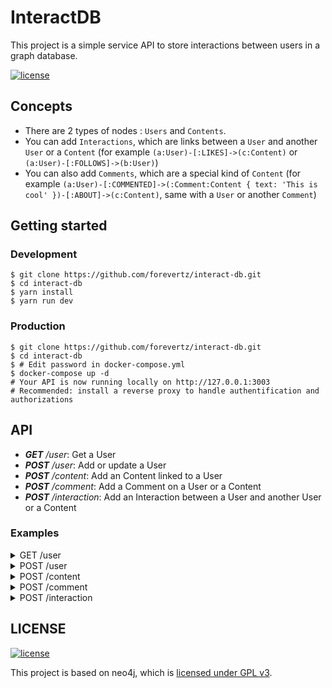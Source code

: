 # InteractDB

This project is a simple service API to store interactions between users in a graph database.

<a href="https://github.com/forevertz/interact-db/blob/master/LICENSE"><img alt="license" src="https://img.shields.io/badge/license-GPL--3.0_License-blue.svg?style=flat" /></a>

## Concepts

- There are 2 types of nodes : `Users` and `Contents`.
- You can add `Interactions`, which are links between a `User` and another `User` or a `Content` (for example `(a:User)-[:LIKES]->(c:Content)` or `(a:User)-[:FOLLOWS]->(b:User)`)
- You can also add `Comments`, which are a special kind of `Content` (for example `(a:User)-[:COMMENTED]->(:Comment:Content { text: 'This is cool' })-[:ABOUT]->(c:Content)`, same with a `User` or another `Comment`)

## Getting started

### Development

```shell
$ git clone https://github.com/forevertz/interact-db.git
$ cd interact-db
$ yarn install
$ yarn run dev
```

### Production

```shell
$ git clone https://github.com/forevertz/interact-db.git
$ cd interact-db
$ # Edit password in docker-compose.yml
$ docker-compose up -d
# Your API is now running locally on http://127.0.0.1:3003
# Recommended: install a reverse proxy to handle authentification and authorizations
```

## API

- _**GET** /user_: Get a User
- _**POST** /user_: Add or update a User
- _**POST** /content_: Add an Content linked to a User
- _**POST** /comment_: Add a Comment on a User or a Content
- _**POST** /interaction_: Add an Interaction between a User and another User or a Content

### Examples

<details><summary>GET /user</summary><p>

```bash
$ curl http://127.0.0.1:3003/user?id=my-user-id-1

{
  "success": true,
  "result": {
    "user": {
      "name": "Alice",
      "created": 1534249561246,
      "id": "my-user-id-1"
    }
  }
}

# OR (if no result)
{
  "success": true,
  "result": null
}
```

</p></details>

<details><summary>POST /user</summary><p>

```bash
# Add Alice
$ curl --request POST \
       --header "Content-Type: application/json" \
       --data '{ "id": "my-user-id-1", "name": "Alice" }' \
       http://127.0.0.1:3003/user

# Add Bob
$ curl --request POST \
       --header "Content-Type: application/json" \
       --data '{ "id": "my-user-id-2", "name": "Bob" }' \
       http://127.0.0.1:3003/user
```

</p></details>

<details><summary>POST /content</summary><p>

```bash
# Alice adds Content
$ curl --request POST \
       --header "Content-Type: application/json" \
       --data '{ "userId": "my-user-id-1", "id": "my-content-id-1", "type": "Article", "action": "SHARED", "url": "http://...", "text": "my content" }' \
       http://127.0.0.1:3003/content
```

</p></details>

<details><summary>POST /comment</summary><p>

```bash
# Bob comments Alice's Content
$ curl --request POST \
       --header "Content-Type: application/json" \
       --data '{ "userId": "my-user-id-2", "id": "my-content-id-2", "aboutContentId": "my-content-id-1", "text": "Useful content, thanks Alice!" }' \
       http://127.0.0.1:3003/comment

# Alice comments Bob's comment
$ curl --request POST \
       --header "Content-Type: application/json" \
       --data '{ "userId": "my-user-id-1", "id": "my-content-id-3", "aboutContentId": "my-content-id-2", "text": "Glad it helps." }' \
       http://127.0.0.1:3003/comment

# Bob adds a comment about Alice
$ curl --request POST \
       --header "Content-Type: application/json" \
       --data '{ "userId": "my-user-id-2", "id": "my-content-id-4", "aboutUserId": "my-user-id-1", "text": "Alice is great!" }' \
       http://127.0.0.1:3003/comment
```

</p></details>

<details><summary>POST /interaction</summary><p>

```bash
# Bob likes Alice's comment on his comment
$ curl --request POST \
       --header "Content-Type: application/json" \
       --data '{ "userId": "my-user-id-2", "toContentId": "my-content-id-3", "type": "LIKED" }' \
       http://127.0.0.1:3003/interaction

# Bob follows Alice
$ curl --request POST \
       --header "Content-Type: application/json" \
       --data '{ "userId": "my-user-id-2", "toUserId": "my-user-id-1", "type": "FOLLOWED" }' \
       http://127.0.0.1:3003/interaction
```

</p></details>

## LICENSE

<a href="https://github.com/forevertz/interact-db/blob/master/LICENSE"><img alt="license" src="https://img.shields.io/badge/license-GPL--3.0_License-blue.svg?style=flat" /></a>

This project is based on neo4j, which is [licensed under GPL v3](https://neo4j.com/licensing/).
